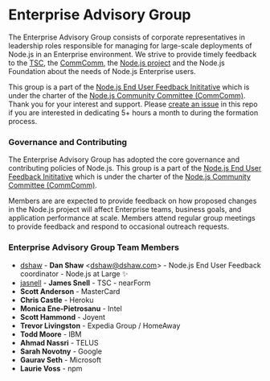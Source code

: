 # Enterprise Advisory Group

The Enterprise Advisory Group consists of corporate representatives in leadership roles responsible for managing for large-scale deployments of Node.js in an Enterprise environment. We strive to provide timely feedback to the [TSC](https://github.com/nodejs/TSC), the [CommComm](https://github.com/nodejs/community-committee), the [Node.js project](https://github.com/nodejs/node) and the Node.js Foundation about the needs of Node.js Enterprise users.

This group is a part of the [Node.js End User Feedback Inititative](https://github.com/nodejs/user-feedback) which is under the charter of the [Node.js Community Committee (CommComm)](https://github.com/nodejs/community-committee). Thank you for your interest and support. Please [create an issue](https://github.com/nodejs/user-feedback/issues) in this repo if you are interested in dedicating 5+ hours a month to during the formation process.

### Governance and Contributing
The Enterprise Advisory Group has adopted the core governance and contributing policies of Node.js. This group is a part of the [Node.js End User Feedback Inititative](https://github.com/nodejs/user-feedback) which is under the charter of the [Node.js Community Committee (CommComm)](https://github.com/nodejs/community-committee).

Members are are expected to provide feedback on how proposed changes in the Node.js project will affect Enterprise teams, business goals, and application performance at scale. Members attend regular group meetings to provide feedback and respond to occasional outreach requests. 

### Enterprise Advisory Group Team Members

* [dshaw](https://github.com/dshaw) - **Dan Shaw** &lt;dshaw@dshaw.com&gt; - Node.js End User Feedback coordinator - Node.js at Large ✨
* [jasnell](https://github.com/jasnell) - **James Snell** - TSC - nearForm
* **Scott Anderson** - MasterCard
* **Chris Castle** - Heroku
* **Monica Ene-Pietrosanu** - Intel
* **Scott Hammond** - Joyent
* **Trevor Livingston** - Expedia Group / HomeAway
* **Todd Moore** - IBM
* **Ahmad Nassri** - TELUS
* **Sarah Novotny** - Google
* **Gaurav Seth** - Microsoft
* **Laurie Voss** - npm
